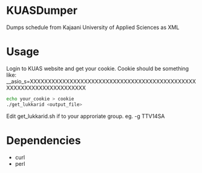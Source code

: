 # KUASDumper
Dumps schedule from Kajaani University of Applied Sciences as XML

# Usage
Login to KUAS website and get your cookie.
Cookie should be something like: __asio_s=XXXXXXXXXXXXXXXXXXXXXXXXXXXXXXXXXXXXXXXXXXXXXXXXXXXXXXXXXXXXXXXXXXXX
```sh
echo your_cookie > cookie
./get_lukkarid <output_file>
```

Edit get_lukkarid.sh if to your approriate group. eg. -g TTV14SA

# Dependencies
* curl
* perl
